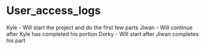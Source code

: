 # User_access_logs
Kyle - Will start the project and do the first few parts
Jiwan - Will continue after Kyle has completed his portion
Dorky - Will start after Jiwan completes his part